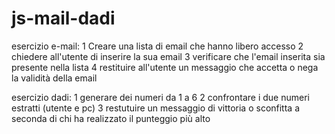 # js-mail-dadi

esercizio e-mail:
1 Creare una lista di email che hanno libero accesso
2 chiedere all'utente di inserire la sua email
3 verificare che l'email inserita sia presente nella lista
4 restituire all'utente un messaggio che accetta o nega la validità della email

esercizio dadi:
1 generare dei numeri da 1 a 6 
2 confrontare i due numeri estratti (utente e pc)
3 restutuire un messaggio di vittoria o sconfitta a seconda di chi ha realizzato il punteggio più alto